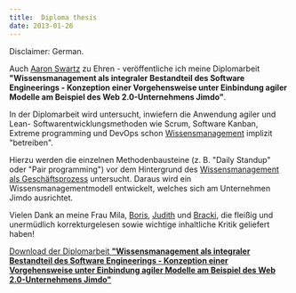 ```yaml
---
title:  Diploma thesis
date: 2013-01-26
---
```

Disclaimer: German.

Auch [Aaron Swartz](http://en.wikipedia.org/wiki/Aaron_Swartz#Death) zu Ehren - veröffentliche ich meine Diplomarbeit **"Wissensmanagement als integraler Bestandteil des Software Engineerings - Konzeption einer Vorgehensweise unter Einbindung agiler Modelle am Beispiel des Web 2.0-Unternehmens Jimdo"**.

In der Diplomarbeit wird untersucht, inwiefern die Anwendung agiler und Lean- Softwarentwicklungsmethoden wie Scrum, Software Kanban, Extreme programming und DevOps schon [Wissensmanagement](http://de.wikipedia.org/wiki/Wissensmanagement) implizit "betreiben".

Hierzu werden die einzelnen Methodenbausteine (z. B. "Daily Standup" oder "Pair programming") vor dem Hintergrund des [Wissensmanagement als Geschäftsprozess](http://www.artm-friends.at/am/km/basics/mod-willke-d.html) untersucht. Daraus wird ein Wissensmanagementmodell entwickelt, welches sich am Unternehmen Jimdo ausrichtet.

Vielen Dank an meine Frau Mila, [Boris](https://twitter.com/3oris), [Judith](http://www.judithandresen.com/) und [Bracki](https://twitter.com/bracki), die fleißig und unermüdlich korrekturgelesen sowie wichtige inhaltliche Kritik geliefert haben!

[Download der Diplomarbeit **"Wissensmanagement als integraler Bestandteil des Software Engineerings - Konzeption einer Vorgehensweise unter Einbindung agiler Modelle am Beispiel des Web 2.0-Unternehmens Jimdo"**](http://www.ruempler.eu/app/download/7068269248/Diplomarbeit.pdf?t=1359201160)

